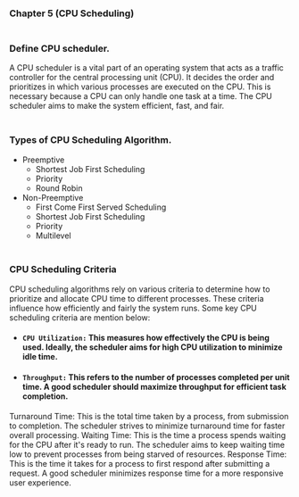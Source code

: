 ### Chapter 5 (CPU Scheduling)

### **<br/>Define CPU scheduler.**
A CPU scheduler is a vital part of an operating system that acts as a traffic controller for the central processing unit (CPU).
It decides  the order and prioritizes in which various processes are executed on the CPU.
This is necessary because a CPU can only handle one task at a time. The CPU scheduler aims to make the system efficient, fast, and fair.
### **<br/>Types of CPU Scheduling Algorithm.**
- Preemptive
    - Shortest Job First Scheduling
    - Priority
    - Round Robin
- Non-Preemptive<br/>
    - First Come First Served Scheduling
    - Shortest Job First Scheduling
    - Priority
    - Multilevel<br/>
### **<br/>CPU Scheduling Criteria**
CPU scheduling algorithms rely on various criteria to determine how to prioritize and allocate CPU time to different processes.  These criteria influence how efficiently and fairly the system runs. Some key CPU scheduling criteria are mention below:<br/>
- #### `CPU Utilization:` This measures how effectively the CPU is being used. Ideally, the scheduler aims for high CPU utilization to minimize idle time.<br/>
- #### `Throughput:` This refers to the number of processes completed per unit time. A good scheduler should maximize throughput for efficient task completion.
Turnaround Time: This is the total time taken by a process, from submission to completion. The scheduler strives to minimize turnaround time for faster overall processing.
Waiting Time: This is the time a process spends waiting for the CPU after it's ready to run. The scheduler aims to keep waiting time low to prevent processes from being starved of resources.
Response Time: This is the time it takes for a process to first respond after submitting a request. A good scheduler minimizes response time for a more responsive user experience.
